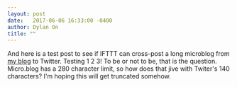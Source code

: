 ```yaml
---
layout: post
date:   2017-06-06 16:33:00 -0400
author: Dylan On
title: ""
---
```


And here is a test post to see if IFTTT can cross-post a long microblog from [my blog](https://dylanon.com/blog/) to Twitter. Testing 1 2 3! To be or not to be, that is the question. Micro.blog has a 280 character limit, so how does that jive with Twiter's 140 characters? I'm hoping this will get truncated somehow.